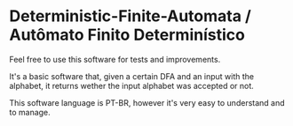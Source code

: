 # Deterministic-Finite-Automata / Autômato Finito Determinístico

Feel free to use this software for tests and improvements.

It's a basic software that, given a certain DFA and an input with the alphabet, it returns wether the input alphabet was accepted or not.

This software language is PT-BR, however it's very easy to understand and to manage.
